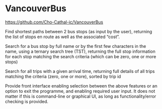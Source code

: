 # VancouverBus

https://github.com/Cho-Cathal-ic/VancouverBus 

Find shortest paths between 2 bus stops (as input by the user), returning the list of stops
en route as well as the associated “cost”.

Search for a bus stop by full name or by the first few characters in the name, using a
ternary search tree (TST), returning the full stop information for each stop matching the
search criteria (which can be zero, one or more stops)

Search for all trips with a given arrival time, returning full details of all trips matching the
criteria (zero, one or more), sorted by trip id

Provide front interface enabling selection between the above features or an option to exit
the programme, and enabling required user input. It does not matter if this is command-line
or graphical UI, as long as functionality/error checking is provided.

